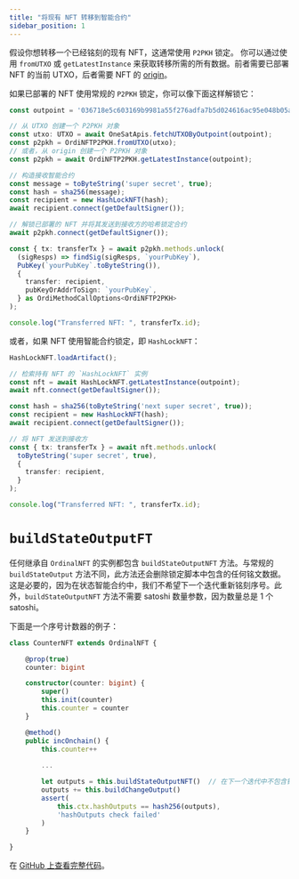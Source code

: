 ```yaml
---
title: "将现有 NFT 转移到智能合约"
sidebar_position: 1
---
```


假设你想转移一个已经铭刻的现有 NFT，这通常使用 `P2PKH` 锁定。
你可以通过使用 `fromUTXO` 或 `getLatestInstance` 来获取转移所需的所有数据。前者需要已部署 NFT 的当前 UTXO，后者需要 NFT 的 [origin](https://docs.1satordinals.com/readme/terms#origin)。

如果已部署的 NFT 使用常规的 `P2PKH` 锁定，你可以像下面这样解锁它：

```ts
const outpoint = '036718e5c603169b9981a55f276adfa7b5d024616ac95e048b05a81258ea2388_0';

// 从 UTXO 创建一个 P2PKH 对象
const utxo: UTXO = await OneSatApis.fetchUTXOByOutpoint(outpoint);
const p2pkh = OrdiNFTP2PKH.fromUTXO(utxo);
// 或者，从 origin 创建一个 P2PKH 对象
const p2pkh = await OrdiNFTP2PKH.getLatestInstance(outpoint);

// 构造接收智能合约
const message = toByteString('super secret', true);
const hash = sha256(message);
const recipient = new HashLockNFT(hash);
await recipient.connect(getDefaultSigner());

// 解锁已部署的 NFT 并将其发送到接收方的哈希锁定合约
await p2pkh.connect(getDefaultSigner());

const { tx: transferTx } = await p2pkh.methods.unlock(
  (sigResps) => findSig(sigResps, `yourPubKey`),
  PubKey(`yourPubKey`.toByteString()),
  {
    transfer: recipient,
    pubKeyOrAddrToSign: `yourPubKey`,
  } as OrdiMethodCallOptions<OrdiNFTP2PKH>
);

console.log("Transferred NFT: ", transferTx.id);
```

或者，如果 NFT 使用智能合约锁定，即 `HashLockNFT`：

```ts
HashLockNFT.loadArtifact();

// 检索持有 NFT 的 `HashLockNFT` 实例
const nft = await HashLockNFT.getLatestInstance(outpoint);
await nft.connect(getDefaultSigner());

const hash = sha256(toByteString('next super secret', true));
const recipient = new HashLockNFT(hash);
await recipient.connect(getDefaultSigner());

// 将 NFT 发送到接收方
const { tx: transferTx } = await nft.methods.unlock(
  toByteString('super secret', true),
  {
    transfer: recipient,
  }
);

console.log("Transferred NFT: ", transferTx.id);
```

# `buildStateOutputFT`

任何继承自 `OrdinalNFT` 的实例都包含 `buildStateOutputNFT` 方法。与常规的 `buildStateOutput` 方法不同，此方法还会删除锁定脚本中包含的任何铭文数据。这是必要的，因为在状态智能合约中，我们不希望下一个迭代重新铭刻序号。此外，`buildStateOutputNFT` 方法不需要 satoshi 数量参数，因为数量总是 1 个 satoshi。

下面是一个序号计数器的例子：

```ts
class CounterNFT extends OrdinalNFT {

    @prop(true)
    counter: bigint

    constructor(counter: bigint) {
        super()
        this.init(counter)
        this.counter = counter
    }

    @method()
    public incOnchain() {
        this.counter++
        
        ...

        let outputs = this.buildStateOutputNFT()  // 在下一个迭代中不包含铭文。
        outputs += this.buildChangeOutput()
        assert(
            this.ctx.hashOutputs == hash256(outputs),
            'hashOutputs check failed'
        )
    }

}
```

在 [GitHub 上查看完整代码](https://github.com/sCrypt-Inc/scrypt-ord/blob/master/tests/contracts/counterNFT.ts)。
